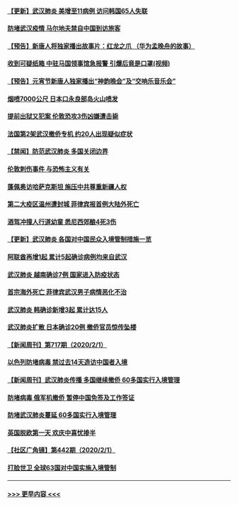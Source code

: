 #### [【更新】武汉肺炎 美增至11病例 访问韩国65人失联](../pages/prog202/a102758911.md?t=02031802) 
#### [防堵武汉疫情 马尔地夫禁自中国到访旅客](../pages/prog202/a102767847.md?t=02031802) 
#### [【预告】新唐人将独家播出故事片：红龙之爪 （华为孟晚舟的故事）](../pages/prog202/a102767728.md?t=02031802) 
#### [收到可疑纸箱 中驻马国领事馆急报警 引爆后竟是口罩(视频)](../pages/prog202/a102767695.md?t=02031802) 
#### [【预告】元宵节新唐人独家播出“神韵晚会”及“交响乐音乐会”](../pages/prog202/a102767674.md?t=02031802) 
#### [烟喷7000公尺 日本口永良部岛火山喷发](../pages/prog202/a102767687.md?t=02031802) 
#### [提前出狱又犯案 伦敦恐攻3伤凶嫌遭击毙](../pages/prog202/a102767635.md?t=02031802) 
#### [法国第2架武汉撤侨专机 约20人出现疑似症状](../pages/prog202/a102767617.md?t=02031802) 
#### [【禁闻】防范武汉肺炎  多国关闭边界](../pages/prog202/a102767542.md?t=02031802) 
#### [伦敦刺伤事件 与恐怖主义有关](../pages/prog202/a102767509.md?t=02031802) 
#### [蓬佩奥访哈萨克斯坦 施压中共尊重新疆人权](../pages/prog202/a102767395.md?t=02031802) 
#### [第二大疫区温州遭封城 菲律宾报首例大陆外死亡](../pages/prog202/a102767388.md?t=02031802) 
#### [酒驾冲撞人行道幼童 悉尼西郊酿4死3伤](../pages/prog202/a102767238.md?t=02031802) 
#### [【更新】武汉肺炎 各国对中国民众入境管制措施一览](../pages/prog202/a102767170.md?t=02031802) 
#### [阿联酋再增1起 累计5起确诊病例均来自武汉](../pages/prog202/a102767207.md?t=02031802) 
#### [武汉肺炎 越南确诊7例 国家进入防疫状态](../pages/prog202/a102767186.md?t=02031802) 
#### [首宗海外死亡 菲律宾武汉男子病情恶化不治](../pages/prog202/a102767150.md?t=02031802) 
#### [武汉肺炎 韩确诊新增3起 累计达15人](../pages/prog202/a102767132.md?t=02031802) 
#### [武汉肺炎扩散 日本确诊20例 撤侨官员惊传坠楼](../pages/prog202/a102767109.md?t=02031802) 
#### [【新闻周刊】第717期（2020/2/1）](../pages/prog202/a102767114.md?t=02031802) 
#### [以色列防堵病毒 禁过去14天造访中国者入境](../pages/prog202/a102767091.md?t=02031802) 
#### [【新闻周刊】武汉肺炎传播 多国继续撤侨 60多国实行入境管理](../pages/prog202/a102767044.md?t=02031802) 
#### [防堵病毒 俄军机撤侨 暂停中国免签及工作签证](../pages/prog202/a102767084.md?t=02031802) 
#### [防堵武汉肺炎蔓延 60多国实行入境管理](../pages/prog202/a102766756.md?t=02031802) 
#### [英国脱欧第一天 欢庆中喜忧掺半](../pages/prog202/a102766971.md?t=02031802) 
#### [【社区广角镜】第442期（2020/2/1）](../pages/prog202/a102766826.md?t=02031802) 
#### [打脸世卫 全球63国对中国实施入境管制](../pages/prog202/a102766497.md?t=02031802) 

----
#### [ >>> 更早内容 <<< ](../indexes/prog202-earlier.md)
